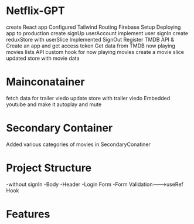 # Netflix-GPT
create React app
Configured Tailwind
Routing 
Firebase Setup
Deploying app to production
create signUp userAccount
implement user signIn
create reduxStore with userSlice
Implemented SignOut
Register TMDB API & Create an app and get access token
Get data from TMDB now playing movies lists API
custom hook for now playing movies
create a movie slice
updated store with movie data
# Mainconatainer
fetch data for trailer viedo
update store with trailer viedo
Embedded youtube and make it autoplay and mute
# Secondary Container
Added various categories of movies in SecondaryConatiner 
  
# Project Structure
  -without signIn
    -Body
      -Header
      -Login Form
         -Form Validation--->useRef Hook



# Features
